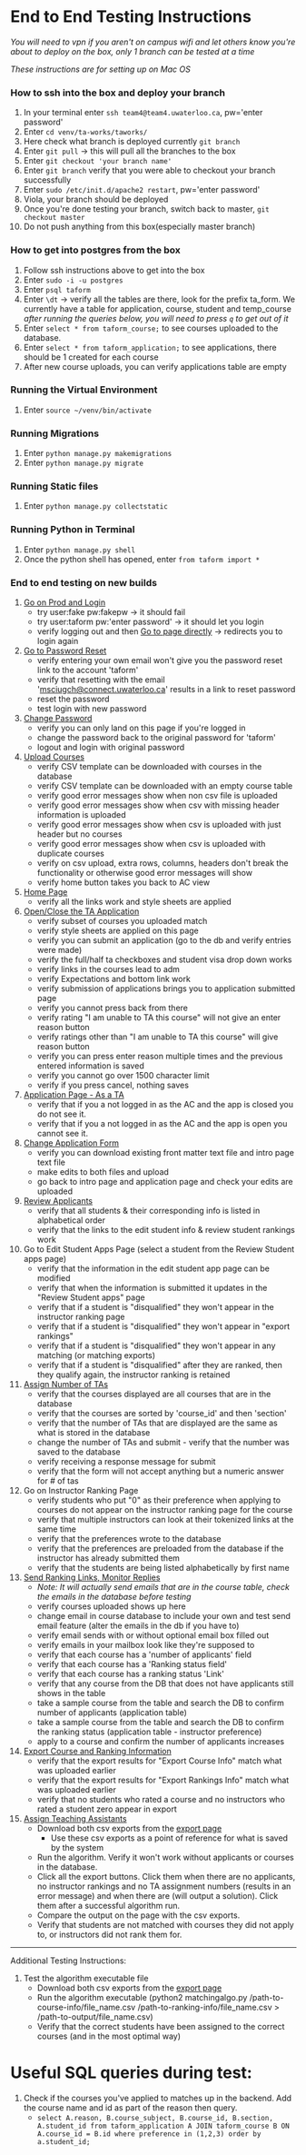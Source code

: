 # End to End Testing Instructions

_You will need to vpn if you aren't on campus wifi and let others know you're about to deploy on the box, only 1 branch can be tested at a time_

_These instructions are for setting up on Mac OS_

### How to ssh into the box and deploy your branch
1. In your terminal enter `ssh team4@team4.uwaterloo.ca`, pw='enter password'
2. Enter `cd venv/ta-works/taworks/`
3. Here check what branch is deployed currently `git branch`
4. Enter `git pull` -> this will pull all the branches to the box
5. Enter `git checkout 'your branch name'`
6. Enter `git branch` verify that you were able to checkout your branch successfully
7. Enter `sudo /etc/init.d/apache2 restart`, pw='enter password'
8. Viola, your branch should be deployed
9. Once you're done testing your branch, switch back to master, `git checkout master`
10. Do not push anything from this box(especially master branch) 

### How to get into postgres from the box
1. Follow ssh instructions above to get into the box
2. Enter `sudo -i -u postgres`
3. Enter `psql taform`
4. Enter `\dt` -> verify all the tables are there, look for the prefix ta_form. We currently have a table for application, course, student and temp_course
_after running the queries below, you will need to press `q` to get out of it_
5. Enter `select * from taform_course;` to see courses uploaded to the database.
6. Enter `select * from taform_application;` to see applications, there should be 1 created for each course
7. After new course uploads, you can verify applications table are empty

### Running the Virtual Environment
1. Enter `source ~/venv/bin/activate`



### Running Migrations
1. Enter `python manage.py makemigrations`
2. Enter `python manage.py migrate`

### Running Static files
1. Enter `python manage.py collectstatic`

### Running Python in Terminal
1. Enter `python manage.py shell`
2. Once the python shell has opened, enter `from taform import *`

### End to end testing on new builds
1. [Go on Prod and Login](https://team4.uwaterloo.ca/login/)
   * try user:fake pw:fakepw -> it should fail
   * try user:taform pw:'enter password' -> it should let you login
   * verify logging out and then [Go to page directly](https://team4.uwaterloo.ca/taform/home.html) -> redirects you to login again
2. [Go to Password Reset](https://team4.uwaterloo.ca/taform/password_reset)
    * verify entering your own email won't give you the password reset link to the account 'taform'
    * verify that resetting with the email 'msciugch@connect.uwaterloo.ca' results in a link to reset password
    * reset the password
    * test login with new password
3. [Change Password](https://team4.uwaterloo.ca/taform/password_change)
    * verify you can only land on this page if you're logged in
    * change the password back to the original password for 'taform'
    * logout and login with original password
4. [Upload Courses](https://team4.uwaterloo.ca/taform/taform/upload_course_list.html)
    * verify CSV template can be downloaded with courses in the database
    * verify CSV template can be downloaded with an empty course table
    * verify good error messages show when non csv file is uploaded
    * verify good error messages show when csv with missing header information is uploaded
    * verify good error messages show when csv is uploaded with just header but no courses
    * verify good error messages show when csv is uploaded with duplicate courses
    * verify on csv upload, extra rows, columns, headers don't break the functionality or otherwise good error messages will show
    * verify home button takes you back to AC view
5. [Home Page](https://team4.uwaterloo.ca/taform/home.html)
   * verify all the links work and style sheets are applied
6. [Open/Close the TA Application](https://team4.uwaterloo.ca/taform/application.html)
    * verify subset of courses you uploaded match
    * verify style sheets are applied on this page
    * verify you can submit an application (go to the db and verify entries were made)
    * verify the full/half ta checkboxes and student visa drop down works
    * verify links in the courses lead to adm
    * verify Expectations and bottom link work
    * verify submission of applications brings you to application submitted page
    * verify you cannot press back from there
    * verify rating "I am unable to TA this course" will not give an enter reason button
    * verify ratings other than "I am unable to TA this course" will give reason button
    * verify you can press enter reason multiple times and the previous entered information is saved
    * verify you cannot go over 1500 character limit
    * verify if you press cancel, nothing saves
7. [Application Page - As a TA](https://team4.uwaterloo.ca/taform/application.html)
    * verify that if you a not logged in as the AC and the app is closed you do not see it.
    * verify that if you a not logged in as the AC and the app is open you cannot see it.
8. [Change Application Form](https://team4.uwaterloo.ca/taform/upload_front_matter.html)
    * verify you can download existing front matter text file and intro page text file
    * make edits to both files and upload
    * go back to intro page and application page and check your edits are uploaded
9. [Review Applicants](https://team4.uwaterloo.ca/taform/applicants.html)
    * verify that all students & their corresponding info is listed in alphabetical order
    * verify that the links to the edit student info & review student rankings work
10. Go to Edit Student Apps Page (select a student from the Review Student apps page)
    * verify that the information in the edit student app page can be modified
    * verify that when the information is submitted it updates in the "Review Student apps" page
    * verify that if a student is "disqualified" they won't appear in the instructor ranking page
    * verify that if a student is "disqualified" they won't appear in "export rankings"
    * verify that if a student is "disqualified" they won't appear in any matching (or matching exports)
    * verify that if a student is "disqualified" after they are ranked, then they qualify again, the instructor ranking is retained
11. [Assign Number of TAs](https://team4.uwaterloo.ca/taform/number_tas.html)
    * verify that the courses displayed are all courses that are in the database
    * verify that the courses are sorted by 'course_id' and then 'section'
    * verify that the number of TAs that are displayed are the same as what is stored in the database
    * change the number of TAs and submit - verify that the number was saved to the database
    * verify receiving a response message for submit
    * verify that the form will not accept anything but a numeric answer for # of tas
12. Go on Instructor Ranking Page
    * verify students who put "0" as their preference when applying to courses do not appear on the instructor ranking page for the course
    * verify that multiple instructors can look at their tokenized links at the same time
    * verify that the preferences wrote to the database
    * verify that the preferences are preloaded from the database if the instructor has already submitted them
    * verify that the students are being listed alphabetically by first name 
13. [Send Ranking Links, Monitor Replies](https://team4.uwaterloo.ca/taform/ranking_status.html)
    * _Note: It will actually send emails that are in the course table, check the emails in the database before testing_
    * verify courses uploaded shows up here
    * change email in course database to include your own and test send email feature (alter the emails in the db if you have to)
    * verify email sends with or without optional email box filled out
    * verify emails in your mailbox look like they're supposed to
    * verify that each course has a 'number of applicants' field 
    * verify that each course has a 'Ranking status field'
    * verify that each course has a ranking status 'Link'
    * verify that any course from the DB that does not have applicants still shows in the table
    * take a sample course from the table and search the DB to confirm number of applicants (application table)
    * take a sample course from the table and search the DB to confirm the ranking status (application table - instructor preference)
    * apply to a course and confirm the number of applicants increases
14. [Export Course and Ranking Information](https://team4.uwaterloo.ca/taform/export.html)
    * verify that the export results for "Export Course Info" match what was uploaded earlier
    * verify that the export results for "Export Rankings Info" match what was uploaded earlier
    * verify that no students who rated a course and no instructors who rated a student zero appear in export
15. [Assign Teaching Assistants](https://team4.uwaterloo.ca/taform/algorithm.html)
    * Download both csv exports from the [export page](https://team4.uwaterloo.ca/taform/export.html)
        * Use these csv exports as a point of reference for what is saved by the system
    * Run the algorithm. Verify it won't work without applicants or courses in the database.
    * Click all the export buttons. Click them when there are no applicants, no instructor rankings and no TA assignment numbers (results in an error message) and when there are (will output a solution). Click them after a successful algorithm run.
    * Compare the output on the page with the csv exports.
    * Verify that students are not matched with courses they did not apply to, or instructors did not rank them for.


****************************************************************************************************
Additional Testing Instructions:

1. Test the algorithm executable file
    * Download both csv exports from the [export page](https://team4.uwaterloo.ca/taform/export.html)
    * Run the algorithm executable (python2 matchingalgo.py /path-to-course-info/file_name.csv /path-to-ranking-info/file_name.csv > /path-to-output/file_name.csv)
    * Verify that the correct students have been assigned to the correct courses (and in the most optimal way)
    
# Useful SQL queries during test:
1. Check if the courses you've applied to matches up in the backend. Add the course name and id as part of the reason then query.
    * `select A.reason, B.course_subject, B.course_id, B.section, A.student_id from taform_application A JOIN taform_course B ON A.course_id = B.id where preference in (1,2,3) order by a.student_id;`
